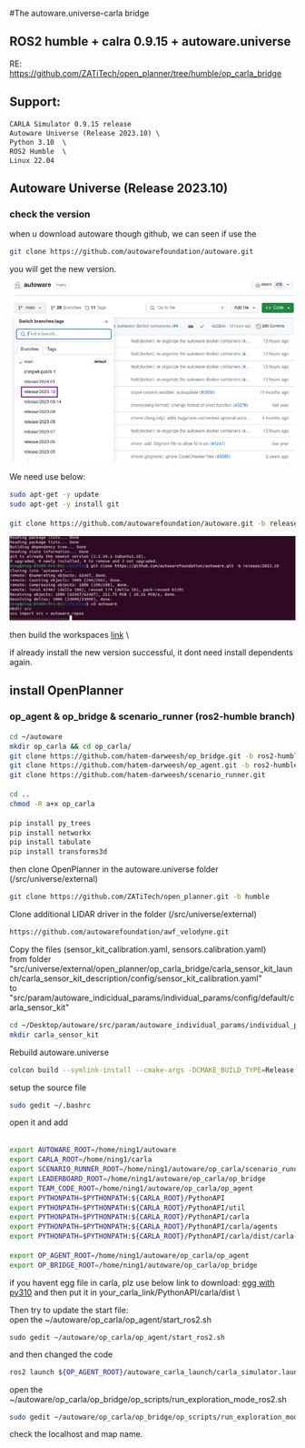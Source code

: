 #The autoware.universe-carla bridge
## ROS2 humble + calra 0.9.15 + autoware.universe

RE: https://github.com/ZATiTech/open_planner/tree/humble/op_carla_bridge

## Support:

    CARLA Simulator 0.9.15 release 
    Autoware Universe (Release 2023.10) \ 
    Python 3.10  \
    ROS2 Humble  \
    Linux 22.04 


## Autoware Universe (Release 2023.10) 
### check the version 
when u download autoware though github, we can seen if use the 
```bash
git clone https://github.com/autowarefoundation/autoware.git 
```
you will get the new version. 

![autoware_release](https://github.com/ningdian112/jiaocheng/blob/f33c4e35bde97d8c440e0754eb5a3c2b66227f4b/240307/image/2024-03-07_15-05.png)

We need use below:
``` bash 
sudo apt-get -y update
sudo apt-get -y install git

git clone https://github.com/autowarefoundation/autoware.git -b release/2023.10
```
![the downloading](https://github.com/ningdian112/jiaocheng/blob/87c602ddf1f22c084793558dbb7b3ba8d995c7ea/240307/image/2024-03-07_15-14.png)

then build the workspaces [link](https://autowarefoundation.github.io/autoware-documentation/main/installation/autoware/source-installation/) \

if already install the new version successful, it dont need install dependents again. 


## install OpenPlanner

### op_agent & op_bridge & scenario_runner (ros2-humble branch) 

```bash
cd ~/autoware
mkdir op_carla && cd op_carla/
git clone https://github.com/hatem-darweesh/op_bridge.git -b ros2-humble
git clone https://github.com/hatem-darweesh/op_agent.git -b ros2-humble
git clone https://github.com/hatem-darweesh/scenario_runner.git

cd ..
chmod -R a+x op_carla

pip install py_trees
pip install networkx
pip install tabulate
pip install transforms3d
```
then clone OpenPlanner in the autoware.universe folder (/src/universe/external) 
```bash
git clone https://github.com/ZATiTech/open_planner.git -b humble
```

Clone additional LIDAR driver in the folder (/src/universe/external)

```bash
https://github.com/autowarefoundation/awf_velodyne.git
```
Copy the files (sensor_kit_calibration.yaml, sensors.calibration.yaml)  \
from folder "src/universe/external/open_planner/op_carla_bridge/carla_sensor_kit_launch/carla_sensor_kit_description/config/sensor_kit_calibration.yaml"  \
to "src/param/autoware_indicidual_params/individual_params/config/default/carla_sensor_kit" 

```bash
cd ~/Desktop/autoware/src/param/autoware_individual_params/individual_params/config/default
mkdir carla_sensor_kit
```


Rebuild autoware.universe
```bash
colcon build --symlink-install --cmake-args -DCMAKE_BUILD_TYPE=Release
```

setup the source file 
```bash
sudo gedit ~/.bashrc
```
open it and add 
```bash

export AUTOWARE_ROOT=/home/ning1/autoware
export CARLA_ROOT=/home/ning1/carla
export SCENARIO_RUNNER_ROOT=/home/ning1/autoware/op_carla/scenario_runner
export LEADERBOARD_ROOT=/home/ning1/autoware/op_carla/op_bridge
export TEAM_CODE_ROOT=/home/ning1/autoware/op_carla/op_agent
export PYTHONPATH=$PYTHONPATH:${CARLA_ROOT}/PythonAPI
export PYTHONPATH=$PYTHONPATH:${CARLA_ROOT}/PythonAPI/util
export PYTHONPATH=$PYTHONPATH:${CARLA_ROOT}/PythonAPI/carla
export PYTHONPATH=$PYTHONPATH:${CARLA_ROOT}/PythonAPI/carla/agents
export PYTHONPATH=$PYTHONPATH:${CARLA_ROOT}/PythonAPI/carla/dist/carla-0.9.15-py3.10-linux-x86_64.egg

export OP_AGENT_ROOT=/home/ning1/autoware/op_carla/op_agent
export OP_BRIDGE_ROOT=/home/ning1/autoware/op_carla/op_bridge
```

if you havent egg file in carla, plz use below link to download:
[egg with py310](carla-0.9.15-py3.10-linux-x86_64.egg)
and then put it in your_carla_link/PythonAPI/carla/dist  \

Then try to update the start file: \
open the ~/autoware/op_carla/op_agent/start_ros2.sh 
```sudo
sudo gedit ~/autoware/op_carla/op_agent/start_ros2.sh
```
and then changed the code
```bash
ros2 launch ${OP_AGENT_ROOT}/autoware_carla_launch/carla_simulator.launch.xml map_path:=/home/ning1/autoware/op_carla/map/Town01(your map location) vehicle_model:=sample_vehicle sensor_model:=carla_sensor_kit
```

open the ~/autoware/op_carla/op_bridge/op_scripts/run_exploration_mode_ros2.sh
```bash
sudo gedit ~/autoware/op_carla/op_bridge/op_scripts/run_exploration_mode_ros2.sh
```
check the localhost and map name.


